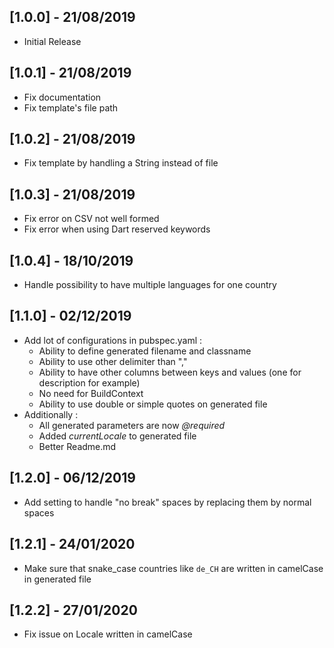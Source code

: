 ## [1.0.0] - 21/08/2019

* Initial Release

## [1.0.1] - 21/08/2019

* Fix documentation
* Fix template's file path

## [1.0.2] - 21/08/2019

* Fix template by handling a String instead of file

## [1.0.3] - 21/08/2019

* Fix error on CSV not well formed
* Fix error when using Dart reserved keywords

## [1.0.4] - 18/10/2019

* Handle possibility to have multiple languages for one country

## [1.1.0] - 02/12/2019  
  
* Add lot of configurations in pubspec.yaml :  
	* Ability to define generated filename and classname
	* Ability to use other delimiter than ","
	* Ability to have other columns between keys and values (one for description for example)
	* No need for BuildContext
	* Ability to use double or simple quotes on generated file
* Additionally :
	* All generated parameters are now *@required*
	* Added *currentLocale* to generated file
	* Better Readme.md

## [1.2.0] - 06/12/2019 

* Add setting to handle "no break" spaces by replacing them by normal spaces

## [1.2.1] - 24/01/2020 

* Make sure that snake_case countries like `de_CH` are written in camelCase in generated file

## [1.2.2] - 27/01/2020 

* Fix issue on Locale written in camelCase 